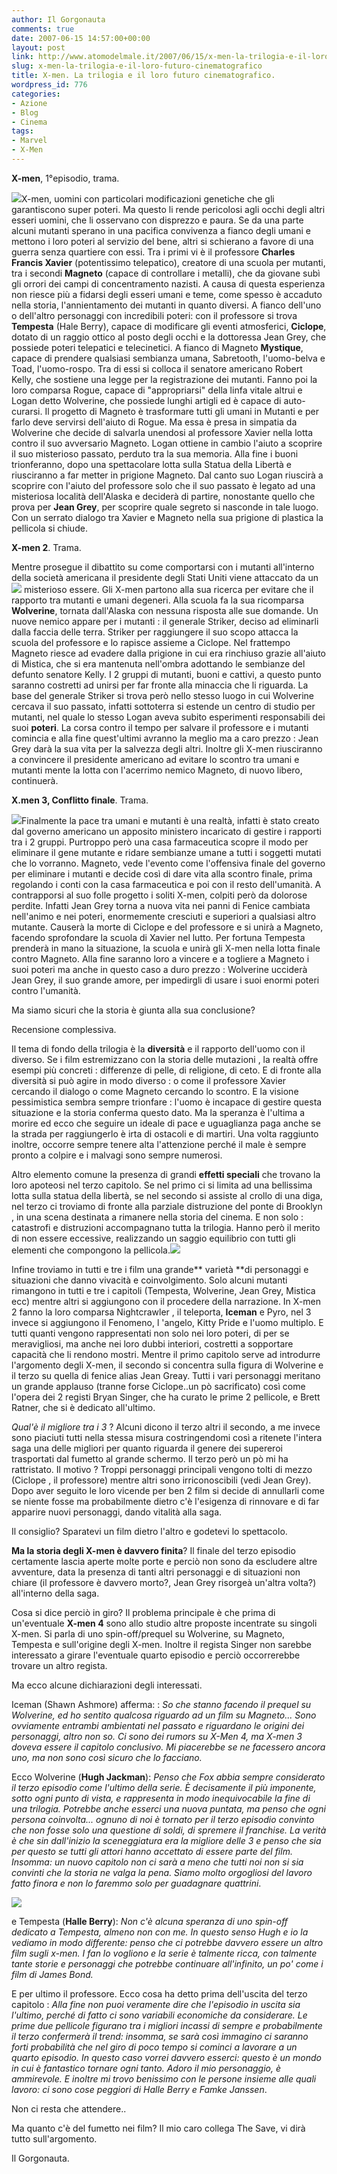 ```yaml
---
author: Il Gorgonauta
comments: true
date: 2007-06-15 14:57:00+00:00
layout: post
link: http://www.atomodelmale.it/2007/06/15/x-men-la-trilogia-e-il-loro-futuro-cinematografico/
slug: x-men-la-trilogia-e-il-loro-futuro-cinematografico
title: X-men. La trilogia e il loro futuro cinematografico.
wordpress_id: 776
categories:
- Azione
- Blog
- Cinema
tags:
- Marvel
- X-Men
---
```


**X-men**, 1°episodio, trama.

![](http://www.atomodelmale.it/wp-content/uploads/2008/10/xmen.jpg)X-men, uomini con particolari modificazioni genetiche che gli garantiscono super poteri. Ma questo li rende pericolosi agli occhi degli altri esseri uomini, che li osservano con disprezzo e paura. Se da una parte alcuni mutanti sperano in una pacifica convivenza a fianco degli umani e mettono i loro poteri al servizio del bene, altri si schierano a favore di una guerra senza quartiere con essi. Tra i primi vi è il professore **Charles Francis Xavier** (potentissimo telepatico), creatore di una scuola per mutanti, tra i secondi **Magneto** (capace di controllare i metalli), che da giovane subì gli orrori dei campi di concentramento nazisti. A causa di questa esperienza non riesce più a fidarsi degli esseri umani e teme, come spesso è accaduto nella storia, l'annientamento dei mutanti in quanto diversi. A fianco dell'uno o dell'altro personaggi con incredibili poteri: con il professore si trova **Tempesta** (Hale Berry), capace di modificare gli eventi atmosferici, **Ciclope**, dotato di un raggio ottico al posto degli occhi e la dottoressa Jean Grey, che possiede poteri telepatici e telecinetici. A fianco di Magneto **Mystique**, capace di prendere qualsiasi sembianza umana, Sabretooth, l'uomo-belva e Toad, l'uomo-rospo. Tra di essi si colloca il senatore americano Robert Kelly, che sostiene una legge per la registrazione dei mutanti. Fanno poi la loro comparsa Rogue, capace di "appropriarsi" della linfa vitale altrui e Logan detto Wolverine, che possiede lunghi artigli ed è capace di auto-curarsi. Il progetto di Magneto è trasformare tutti gli umani in Mutanti e per farlo deve servirsi dell'aiuto di Rogue. Ma essa è presa in simpatia da Wolverine che decide di salvarla unendosi al professore Xavier nella lotta contro il suo avversario Magneto. Logan ottiene in cambio l'aiuto a scoprire il suo misterioso passato, perduto tra la sua memoria. Alla fine i buoni trionferanno, dopo una spettacolare lotta sulla Statua della Libertà e riusciranno a far metter in prigione Magneto. Dal canto suo Logan riuscirà a scoprire con l'aiuto del professore solo che il suo passato è legato ad una misteriosa località dell'Alaska e deciderà di partire, nonostante quello che prova per **Jean Grey**, per scoprire quale segreto si nasconde in tale luogo. Con un serrato dialogo tra Xavier e Magneto nella sua prigione di plastica la pellicola si chiude.

<!-- more -->


**X-men 2**. Trama.

Mentre prosegue il dibattito su come comportarsi con i mutanti all'interno della società americana il presidente degli Stati Uniti viene attaccato da un ![](http://www.atomodelmale.it/wp-content/uploads/2008/10/xmen2.jpg) misterioso essere. Gli X-men partono alla sua ricerca per evitare che il rapporto tra mutanti e umani degeneri. Alla scuola fa la sua ricomparsa **Wolverine**, tornata dall'Alaska con nessuna risposta alle sue domande. Un nuove nemico appare per i mutanti : il generale Striker, deciso ad eliminarli dalla faccia delle terra. Striker per raggiungere il suo scopo attacca la scuola del professore e lo rapisce assieme a Ciclope. Nel frattempo Magneto riesce ad evadere dalla prigione in cui era rinchiuso grazie all'aiuto di Mistica, che si era mantenuta nell'ombra adottando le sembianze del defunto senatore Kelly. I 2 gruppi di mutanti, buoni e cattivi, a questo punto saranno costretti ad unirsi per far fronte alla minaccia che li riguarda. La base del generale Striker si trova però nello stesso luogo in cui Wolverine cercava il suo passato, infatti sottoterra si estende un centro di studio per mutanti, nel quale lo stesso Logan aveva subito esperimenti responsabili dei suoi **poteri**. La corsa contro il tempo per salvare il professore e i mutanti comincia e alla fine quest'ultimi avranno la meglio ma a caro prezzo : Jean Grey darà la sua vita per la salvezza degli altri. Inoltre gli X-men riusciranno a convincere il presidente americano ad evitare lo scontro tra umani e mutanti mente la lotta con l'acerrimo nemico Magneto, di nuovo libero, continuerà.

**X.men 3, Conflitto finale**. Trama.

![](http://www.atomodelmale.it/wp-content/uploads/2008/10/xmen3.jpg)Finalmente la pace tra umani e mutanti è una realtà, infatti è stato creato dal governo americano un apposito ministero incaricato di gestire i rapporti tra i 2 gruppi. Purtroppo però una casa farmaceutica scopre il modo per eliminare il gene mutante e ridare sembianze umane a tutti i soggetti mutati che lo vorranno. Magneto, vede l'evento come l'offensiva finale del governo per eliminare i mutanti e decide così di dare vita alla scontro finale, prima regolando i conti con la casa farmaceutica e poi con il resto dell'umanità. A contrapporsi al suo folle progetto i soliti X-men, colpiti però da dolorose perdite. Infatti Jean Grey torna a nuova vita nei panni di Fenice  cambiata nell'animo e nei poteri, enormemente cresciuti e superiori a qualsiasi altro mutante. Causerà la morte di Ciclope e del professore e si unirà a Magneto, facendo sprofondare la scuola di Xavier nel lutto. Per fortuna Tempesta prenderà in mano la situazione, la scuola e unirà gli X-men nella lotta finale contro Magneto. Alla fine saranno loro a vincere e a togliere a Magneto i suoi poteri ma anche in questo caso a duro prezzo : Wolverine ucciderà Jean Grey, il suo grande amore, per impedirgli di usare i suoi enormi poteri contro l'umanità.

Ma siamo sicuri che la storia è giunta alla sua conclusione?

Recensione complessiva.

Il tema di fondo della trilogia è la **diversità** e il rapporto dell'uomo con il diverso. Se i film estremizzano con la storia delle mutazioni , la realtà offre esempi più concreti : differenze di pelle, di religione, di ceto. E di fronte alla diversità si può agire in modo diverso : o come il professore Xavier cercando il dialogo o come Magneto cercando lo scontro. E la visione pessimistica sembra sempre trionfare : l'uomo è incapace di gestire questa situazione e la storia conferma questo dato. Ma la speranza è l'ultima a morire ed ecco che seguire un ideale di pace e uguaglianza paga anche se la strada per raggiungerlo è irta di ostacoli e di martiri. Una volta raggiunto inoltre, occorre sempre tenere alta l'attenzione perché il male è sempre pronto a colpire e i malvagi sono sempre numerosi.

Altro elemento comune la presenza di grandi **effetti speciali** che trovano la loro apoteosi nel terzo capitolo.  Se nel primo ci si limita ad una bellissima lotta sulla statua della libertà, se nel secondo si assiste al crollo di una diga, nel terzo ci troviamo di fronte alla parziale distruzione del ponte di Brooklyn , in una scena destinata  a rimanere nella storia del cinema. E non solo : catastrofi e distruzioni accompagnano tutta la trilogia. Hanno però il merito di non essere eccessive, realizzando un saggio equilibrio con tutti gli elementi che compongono la pellicola.![](http://www.atomodelmale.it/wp-content/uploads/2008/10/xmen4.jpg)

Infine troviamo in tutti e tre i film una grande** varietà **di personaggi e situazioni che danno vivacità e coinvolgimento. Solo  alcuni mutanti rimangono in tutti e tre i capitoli (Tempesta, Wolverine, Jean Grey, Mistica ecc) mentre altri si aggiungono con il procedere della narrazione. In X-men 2 fanno la loro comparsa Nightcrawler , il teleporta, **Iceman** e Pyro, nel 3 invece si aggiungono il Fenomeno, l 'angelo, Kitty Pride e l'uomo multiplo. E tutti quanti vengono rappresentati non solo nei loro poteri, di per se meravigliosi, ma anche nei loro dubbi interiori, costretti a sopportare capacità  che li rendono mostri. Mentre il primo capitolo serve ad introdurre l'argomento degli X-men, il secondo si concentra sulla figura di Wolverine e il terzo su quella di fenice alias Jean Greay. Tutti i vari personaggi meritano un grande applauso (tranne forse Ciclope..un pò sacrificato) così come l'opera dei 2 registi Bryan Singer, che ha curato le prime 2 pellicole, e Brett Ratner, che si è dedicato all'ultimo.

_Qual'è il migliore tra i 3_ ? Alcuni dicono il terzo altri il secondo, a me invece sono piaciuti tutti nella stessa misura costringendomi così a ritenete l'intera saga una delle migliori per quanto riguarda il genere dei supereroi trasportati dal fumetto al grande schermo. Il terzo però un pò mi ha rattristato. Il motivo ? Troppi personaggi principali vengono tolti di mezzo (Ciclope , il professore) mentre altri sono irriconoscibili (vedi Jean Grey). Dopo aver seguito le loro vicende per ben 2 film si decide di annullarli come se niente fosse ma probabilmente dietro c'è l'esigenza di rinnovare e di far apparire nuovi personaggi, dando vitalità alla saga.

Il consiglio? Sparatevi un film dietro l'altro e godetevi lo spettacolo.

**Ma la storia degli X-men è davvero finita**? Il finale del terzo episodio certamente lascia aperte molte porte e perciò non sono da escludere altre avventure, data la presenza di tanti altri personaggi e di situazioni non chiare (il professore è davvero morto?, Jean Grey risorgeà un'altra volta?) all'interno della saga.

Cosa si dice perciò in giro? Il problema principale è che prima di un'eventuale **X-men 4** sono allo studio altre proposte incentrate su singoli X-men. Si parla di uno spin-off/prequel su Wolverine, su Magneto, Tempesta e sull'origine degli X-men. Inoltre il regista Singer non sarebbe interessato a girare l'eventuale quarto episodio e perciò occorrerebbe trovare un altro regista.

Ma ecco alcune dichiarazioni degli interessati.

Iceman (Shawn Ashmore)  afferma: :  _So che stanno facendo il prequel su Wolverine, ed ho sentito qualcosa riguardo ad un film su Magneto... Sono ovviamente entrambi ambientati nel passato e riguardano le origini dei personaggi, altro non so. Ci sono dei rumors su X-Men 4, ma X-men 3 doveva essere il capitolo conclusivo. Mi piacerebbe se ne facessero ancora uno, ma non sono così sicuro che lo facciano._


Ecco Wolverine (**Hugh Jackman**): _Penso che Fox abbia sempre considerato il terzo episodio come l'ultimo della serie. È decisamente il più imponente, sotto ogni punto di vista, e rappresenta in modo inequivocabile la fine di una trilogia. Potrebbe anche esserci una nuova puntata, ma penso che ogni persona coinvolta... ognuno di noi è tornato per il terzo episodio convinto che non fosse solo una questione di soldi, di spremere il franchise. La verità è che sin dall'inizio la sceneggiatura era la migliore delle 3 e penso che sia per questo se tutti gli attori hanno accettato di essere parte del film. Insomma: un nuovo capitolo non ci sarà a meno che tutti noi non si sia convinti che la storia ne valga la pena. Siamo molto orgogliosi del lavoro fatto finora e non lo faremmo solo per guadagnare quattrini_.



![](http://www.atomodelmale.it/wp-content/uploads/2008/10/xmen5-200x300.jpg)

e Tempesta (**Halle Berry**): _Non c'è alcuna speranza di uno spin-off dedicato a Tempesta, almeno non con me. In questo senso Hugh e io la vediamo  in modo differente: penso che ci potrebbe davvero essere un altro film sugli x-men. I fan lo vogliono e la serie è talmente ricca, con talmente tante storie e personaggi che potrebbe continuare all'infinito, un po' come i film di James Bond._




E per ultimo il professore. Ecco cosa ha detto prima dell'uscita del terzo capitolo : _Alla fine non puoi veramente dire che l'episodio in uscita sia l'ultimo, perché di fatto ci sono variabili economiche da considerare. Le prime due pellicole figurano tra i migliori incassi di sempre e probabilmente il terzo confermerà il trend: insomma, se sarà così immagino ci saranno forti probabilità che nel giro di poco tempo si cominci a lavorare a un quarto episodio. In questo caso vorrei davvero esserci: questo è un mondo in cui è fantastico tornare ogni tanto. Adoro il mio personaggio, è ammirevole. E inoltre mi trovo benissimo con le persone insieme alle quali lavoro: ci sono cose peggiori di Halle Berry e Famke Janssen_.

Non ci resta che attendere..

Ma quanto c'è del fumetto nei film? Il mio caro collega The Save, vi dirà tutto sull'argomento.

Il Gorgonauta.
